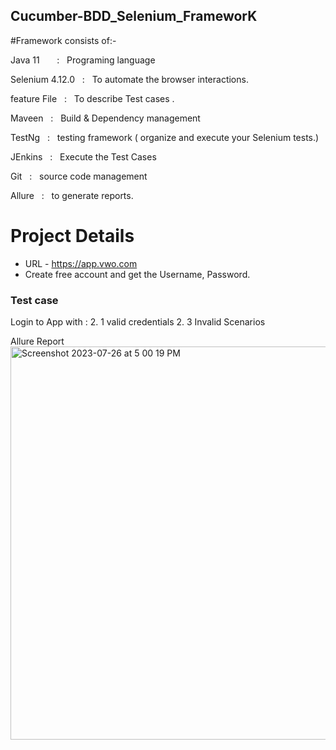 ## Cucumber-BDD_Selenium_FrameworK

#Framework consists of:-

Java 11  &nbsp;&nbsp;&nbsp;&nbsp;&nbsp;&nbsp;:    &nbsp;&nbsp;Programing language <br />

Selenium 4.12.0  &nbsp;&nbsp;:    &nbsp;&nbsp;To automate the browser interactions.<br />

feature File    &nbsp;&nbsp;:    &nbsp;&nbsp;To describe Test cases .<br />

Maveen           &nbsp;&nbsp;:    &nbsp;&nbsp;Build & Dependency management<br />

TestNg           &nbsp;&nbsp;:    &nbsp;&nbsp;testing framework ( organize and execute your Selenium tests.)<br />

JEnkins          &nbsp;&nbsp;:    &nbsp;&nbsp;Execute the Test Cases<br />

Git              &nbsp;&nbsp;:    &nbsp;&nbsp;source code management<br />

Allure           &nbsp;&nbsp;:    &nbsp;&nbsp;to generate reports.


# Project Details
- URL - https://app.vwo.com
- Create free account and get the Username, Password.

### Test case

Login to App with :
2. 1 valid credentials
2. 3 Invalid Scenarios

Allure Report
<img width="629" alt="Screenshot 2023-07-26 at 5 00 19 PM" src="https://github.com/PramodDutta/CucumberBDDSeleniumTestNG/assets/1409610/3d2a1c28-5fdf-48f7-a07d-35cb85e3997e">
